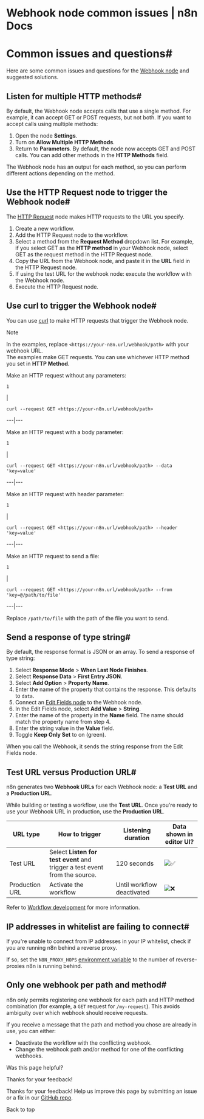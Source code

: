 # Webhook node common issues | n8n Docs

[ ](https://github.com/n8n-io/n8n-docs/edit/main/docs/integrations/builtin/core-nodes/n8n-nodes-base.webhook/common-issues.md "Edit this page")

# Common issues and questions#

Here are some common issues and questions for the [Webhook node](../) and suggested solutions.

## Listen for multiple HTTP methods#

By default, the Webhook node accepts calls that use a single method. For example, it can accept GET or POST requests, but not both. If you want to accept calls using multiple methods:

  1. Open the node **Settings**.
  2. Turn on **Allow Multiple HTTP Methods**.
  3. Return to **Parameters**. By default, the node now accepts GET and POST calls. You can add other methods in the **HTTP Methods** field.

The Webhook node has an output for each method, so you can perform different actions depending on the method.

## Use the HTTP Request node to trigger the Webhook node#

The [HTTP Request](../../n8n-nodes-base.httprequest/) node makes HTTP requests to the URL you specify.

  1. Create a new workflow.
  2. Add the HTTP Request node to the workflow.
  3. Select a method from the **Request Method** dropdown list. For example, if you select GET as the **HTTP method** in your Webhook node, select GET as the request method in the HTTP Request node.
  4. Copy the URL from the Webhook node, and paste it in the **URL** field in the HTTP Request node.
  5. If using the test URL for the webhook node: execute the workflow with the Webhook node.
  6. Execute the HTTP Request node.

## Use curl to trigger the Webhook node#

You can use [curl](https://curl.se/) to make HTTP requests that trigger the Webhook node. 

Note

In the examples, replace `<https://your-n8n.url/webhook/path>` with your webhook URL.  
The examples make GET requests. You can use whichever HTTP method you set in **HTTP Method**.

Make an HTTP request without any parameters:
    
    
    1

| 
    
    
    curl --request GET <https://your-n8n.url/webhook/path>
      
  
---|---  
  
Make an HTTP request with a body parameter:
    
    
    1

| 
    
    
    curl --request GET <https://your-n8n.url/webhook/path> --data 'key=value'
      
  
---|---  
  
Make an HTTP request with header parameter:
    
    
    1

| 
    
    
    curl --request GET <https://your-n8n.url/webhook/path> --header 'key=value'
      
  
---|---  
  
Make an HTTP request to send a file:
    
    
    1

| 
    
    
    curl --request GET <https://your-n8n.url/webhook/path> --from 'key=@/path/to/file'
      
  
---|---  
  
Replace `/path/to/file` with the path of the file you want to send.

## Send a response of type string#

By default, the response format is JSON or an array. To send a response of type string:

  1. Select **Response Mode** > **When Last Node Finishes**.
  2. Select **Response Data** > **First Entry JSON**.
  3. Select **Add Option** > **Property Name**.
  4. Enter the name of the property that contains the response. This defaults to `data`.
  5. Connect an [Edit Fields node](../../n8n-nodes-base.set/) to the Webhook node.
  6. In the Edit Fields node, select **Add Value** > **String**.
  7. Enter the name of the property in the **Name** field. The name should match the property name from step 4.
  8. Enter the string value in the **Value** field.
  9. Toggle **Keep Only Set** to on (green).

When you call the Webhook, it sends the string response from the Edit Fields node.

## Test URL versus Production URL#

n8n generates two **Webhook URLs** for each Webhook node: a **Test URL** and a **Production URL**.

While building or testing a workflow, use the **Test URL**. Once you're ready to use your Webhook URL in production, use the **Production URL**.

**URL type** | **How to trigger** | **Listening duration** | **Data shown in editor UI?**  
---|---|---|---  
Test URL | Select **Listen for test event** and trigger a test event from the source. | 120 seconds | ![✅](https://cdn.jsdelivr.net/gh/jdecked/twemoji@15.1.0/assets/svg/2705.svg)  
Production URL | Activate the workflow | Until workflow deactivated | ![❌](https://cdn.jsdelivr.net/gh/jdecked/twemoji@15.1.0/assets/svg/274c.svg)  
  
Refer to [Workflow development](../workflow-development/) for more information.

## IP addresses in whitelist are failing to connect#

If you're unable to connect from IP addresses in your IP whitelist, check if you are running n8n behind a reverse proxy.

If so, set the `N8N_PROXY_HOPS` [environment variable](../../../../../hosting/configuration/environment-variables/) to the number of reverse-proxies n8n is running behind.

## Only one webhook per path and method#

n8n only permits registering one webhook for each path and HTTP method combination (for example, a `GET` request for `/my-request`). This avoids ambiguity over which webhook should receive requests.

If you receive a message that the path and method you chose are already in use, you can either:

  * Deactivate the workflow with the conflicting webhook.
  * Change the webhook path and/or method for one of the conflicting webhooks.

Was this page helpful? 

Thanks for your feedback! 

Thanks for your feedback! Help us improve this page by submitting an issue or a fix in our [GitHub repo](https://github.com/n8n-io/n8n-docs). 

Back to top